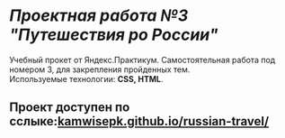 # **_Проектная работа №3 "Путешествия ро России"_**  
Учебный прокет от Яндекс.Практикум. Самостоятельная работа под номером 3, для закрепления пройденных тем.  
Используемые технологии: **CSS, HTML**.
## Проект доступен по сслыке:[kamwisepk.github.io/russian-travel/](https://kamwisepk.github.io/russian-travel/)
